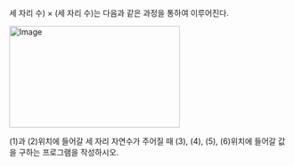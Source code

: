 
세 자리 수) × (세 자리 수)는 다음과 같은 과정을 통하여 이루어진다. <br>

<img width="306" height="183" alt="Image" src="https://github.com/user-attachments/assets/edb9b52e-c99b-4104-9f29-903249024996" /> <br>

(1)과 (2)위치에 들어갈 세 자리 자연수가 주어질 때 (3), (4), (5), (6)위치에 들어갈 값을 구하는 프로그램을 작성하시오.